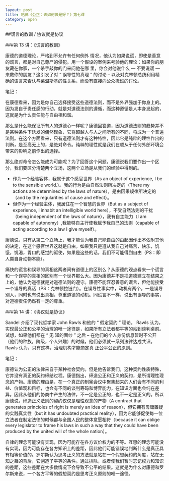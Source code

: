 ```yaml
---
layout: post
title: 哈佛《公正：该如何做是好？》第七课
category: open
---
```

##谎言的教训 / 协议就是协议

###第 13 讲：《谎言的教训》

康德的道德理论，严格到不允许有任何例外 情况，他认为如果说谎，即使是善意的谎言，都是对自己尊严的侵犯。用一个假设的案例来考验他的理论：如果你的朋友藏在你家，一个杀手敲你的门来问他在哪 里，你会对他说什么 — 不要说谎 — 来救你的朋友？这引发了对 “ 误导性的真理 ” 的讨论 – 以及对克林顿总统利用精确的语言来否认与莱温斯基的性关系，而没有直接向公众撒谎的讨论。

笔记：

在康德看来，因为是你自己选择接受这些道德法则，而不是外界强加于你身上的。因为发自于责任感的行动，就是对道德法则的遵循，而这种遵循是人本身发起的，这就是为什么责任能与自由相和谐。

那么是什么能保证所有人的道德心一样呢？康德回答道，因为道德法则的趋势并不是某种条件下诱发的偶然现象，它将超越人与人之间所有的不同，将成为一个普遍法则。在这个方面看来，只有道德法则才有这种特性，因此它是纯粹的理性作出的判断，是至高无上的，是绝对命令。纯粹的理性就是我们在顺从于任何外部环境会带来的影响之前作出的选择。

那么绝对命令怎么能成为可能呢？为了回答这个问题，康德说我们要作出一个区分，我们要区分清楚两个立场，这两个立场是从我们的经验中得到的。

*  作为一个经验客体，我属于这个感官世界（As an object of experience, I be to the sensible world.）。我的行为是由自然法则所决定的（There my actions are determined by the laws of nature），是由因果规律所决定的（and by the regularities of cause and effect）。
*  但作为一个经验主体，我居住在一个智慧的世界（But as a subject of experience, I inhabit an intelligible world here），不受自然法则的干扰（being independent of the laws of nature），我有自主能力（I am capable of autonomy）,我能够自主行使我赋予我自己的法则（capable of acting according to a law I give myself）。

康德说，只有从第二个立场上，我才能认为我自己能自由的由起因作出不依附其他的决定，在这个感官世界这就是自由。如果我只是遵从我自己对痛苦，快乐，饥饿，饥渴，胃口的感觉的驱使，如果是这些的话，我们不可能得到自由（PS：即人类自身动物本能）。

痛快的谎言和误导的真相这两者间有道德上的区别么？从康德的观点看来一个谎言和一个误导的真相的区别有一个世界那么大。因为康德并不是把道德建立在结果之上的，他认为道德就是对道德法则的遵守。康德不能容忍善意的谎言，但他能接受一个误导的真话（PS：克林顿拉链门）。在误导性事实中，动机有两个，一是误导别人，同时也有说出真相，尊重道德的动机。同谎言不一样，说出有误导的事实，对道德责任仍然有一定的尊重。

###第 14 讲：《协议就是协议》

Sandel 介绍了现代哲学家 John Rawls 和他的 “ 假定契约 ” 理论。 Rawls 认为，实现最公正和公平的治理的唯一途径是，如果所有立法者都平等的站到谈判桌前。试想，如果他们都在 “ 无 知的面纱 ” 之后 – 在他们的个人身份信息暂时不公开（他们的种族，阶级，个人兴趣）的时候，他们必须就一系列法律达成共识。 Rawls 认为，只有这样，治理机构才能商定真 正公平公正的原则。

笔记：

康德认为公正的法律来自于某种社会契约。但是他告诉我们，这种契约性质特殊，它并没有真正的契约缔结过程。康德指出，缔造公正和正义的契约，是所谓理性理念的产物。康德的理由是，在一个真正的制宪会议中聚集起来的人们会有不同的利益、价值观和目标，也会有不同的谈判筹码和博弈能力，在知识方面也会纯在差异。因此从他们的协商中产生的法律，不一定是公正的，也不一定是正义的。所以康德说，缔造正义法则的契约仅仅是理性观念的产物（A contract that generates princioles of right is merely an idea of reason），但它拥有毋庸置疑的实践真实性（but it has undoubted practical reality），因为它能够促使每一位立法者在制定法律的时候都与全国人民的整体意愿相符（because it can oblige every legislator to frame his laws in such a way that they could have been produced by the united will of the whole nation）。

自律的理念可能没有实现，因为可能存在各方议价权力的不等。互惠的理念可能没有实现，因为可能存在各方知识上的差距，因此他们可能错误地判断什么是真正具有相等价值的。罗尔斯认为思考正义的方法就是站在一个假想契约的角度，站在无知之幕的背后，它创造了平等的条件。通过排除，或者使我们暂时忘记权力和知识的差距，这些差距在大多数情况下会导致不公平的结果。这就是为什么对康德和罗尔斯来说，一个各方平等的假想契约是思考正义原则的唯一途径。
